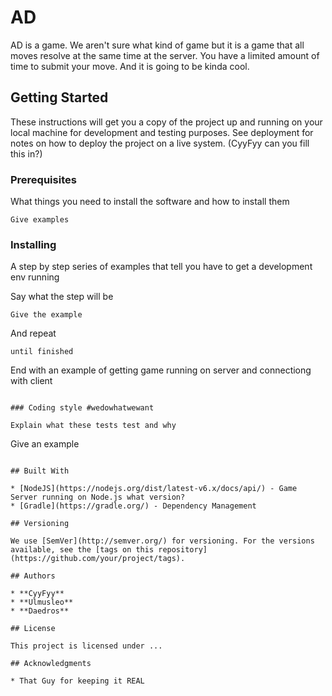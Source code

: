 # AD

AD is a game. We aren't sure what kind of game but it is a game that all moves resolve at the same time at the server. You have a limited amount of time to submit your move. And it is going to be kinda cool.

## Getting Started

These instructions will get you a copy of the project up and running on your local machine for development and testing purposes. See deployment for notes on how to deploy the project on a live system. (CyyFyy can you fill this in?)

### Prerequisites

What things you need to install the software and how to install them

```
Give examples
```

### Installing

A step by step series of examples that tell you have to get a development env running

Say what the step will be

```
Give the example
```

And repeat

```
until finished
```

End with an example of getting game running on server and connectiong with client

```

### Coding style #wedowhatwewant

Explain what these tests test and why

```
Give an example
```

## Built With

* [NodeJS](https://nodejs.org/dist/latest-v6.x/docs/api/) - Game Server running on Node.js what version?
* [Gradle](https://gradle.org/) - Dependency Management

## Versioning

We use [SemVer](http://semver.org/) for versioning. For the versions available, see the [tags on this repository](https://github.com/your/project/tags). 

## Authors

* **CyyFyy** 
* **Ulmusleo**
* **Daedros**

## License

This project is licensed under ...

## Acknowledgments

* That Guy for keeping it REAL
